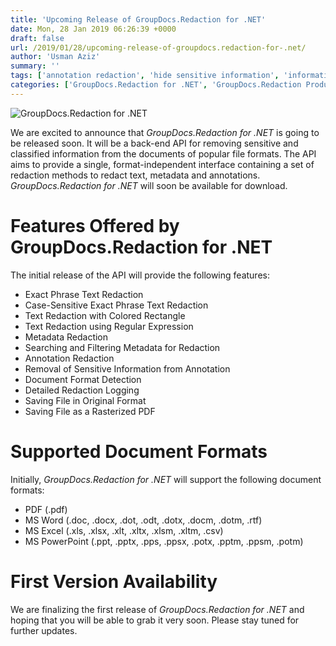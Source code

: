 ```yaml
---
title: 'Upcoming Release of GroupDocs.Redaction for .NET'
date: Mon, 28 Jan 2019 06:26:39 +0000
draft: false
url: /2019/01/28/upcoming-release-of-groupdocs.redaction-for-.net/
author: 'Usman Aziz'
summary: ''
tags: ['annotation redaction', 'hide sensitive information', 'information hinding', 'metadata redaction', 'text redaction']
categories: ['GroupDocs.Redaction for .NET', 'GroupDocs.Redaction Product Family']
---
```


![GroupDocs.Redaction for .NET](http://blog.groupdocs.com/wp-content/uploads/sites/4/2019/01/groupdocs-redaction-net.png "GroupDocs.Redaction for .NET")

We are excited to announce that _GroupDocs.Redaction for .NET_ is going to be released soon. It will be a back-end API for removing sensitive and classified information from the documents of popular file formats. The API aims to provide a single, format-independent interface containing a set of redaction methods to redact text, metadata and annotations. _GroupDocs.Redaction for .NET_ will soon be available for download.

# Features Offered by GroupDocs.Redaction for .NET

The initial release of the API will provide the following features:

*   Exact Phrase Text Redaction
*   Case-Sensitive Exact Phrase Text Redaction
*   Text Redaction with Colored Rectangle
*   Text Redaction using Regular Expression
*   Metadata Redaction
*   Searching and Filtering Metadata for Redaction
*   Annotation Redaction
*   Removal of Sensitive Information from Annotation
*   Document Format Detection
*   Detailed Redaction Logging
*   Saving File in Original Format
*   Saving File as a Rasterized PDF

# Supported Document Formats

Initially, _GroupDocs.Redaction for .NET_ will support the following document formats:

*   PDF (.pdf)
*   MS Word (.doc, .docx, .dot, .odt, .dotx, .docm, .dotm, .rtf)
*   MS Excel (.xls, .xlsx, .xlt, .xltx, .xlsm, .xltm, .csv)
*   MS PowerPoint (.ppt, .pptx, .pps, .ppsx, .potx, .pptm, .ppsm, .potm)

# First Version Availability

We are finalizing the first release of _GroupDocs.Redaction for .NET_ and hoping that you will be able to grab it very soon. Please stay tuned for further updates.




